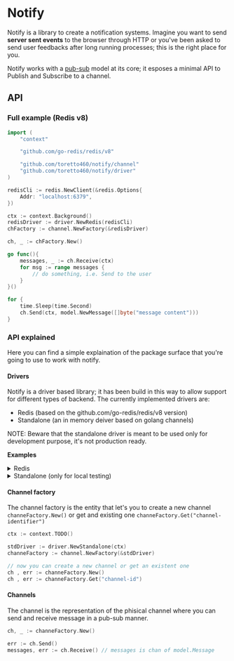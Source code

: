 # Notify

Notify is a library to create a notification systems. Imagine you want to send **server sent events** to the browser through HTTP or you've been asked to send user feedbacks after long running processes; this is the right place for you.

Notify works with a [pub-sub](https://en.wikipedia.org/wiki/Publish%E2%80%93subscribe_pattern) model at its core; it esposes a minimal API to Publish and Subscribe to a channel.

## API 

### Full example (Redis v8)

```go
import (
	"context"

	"github.com/go-redis/redis/v8"

	"github.com/toretto460/notify/channel"
	"github.com/toretto460/notify/driver"
)

redisCli := redis.NewClient(&redis.Options{
    Addr: "localhost:6379",
})

ctx := context.Background()
redisDriver := driver.NewRedis(redisCli)
chFactory := channel.NewFactory(&redisDriver)

ch, _ := chFactory.New()

go func(){
    messages, _ := ch.Receive(ctx)
    for msg := range messages {
        // do something, i.e. Send to the user
    }
}()

for {
    time.Sleep(time.Second)
    ch.Send(ctx, model.NewMessage([]byte("message content")))
}
```

### API explained

Here you can find a simple explaination of the package surface that you're going to use to work with notify.

#### Drivers

Notify is a driver based library; it has been build in this way to allow support for different types of backend.
The currently implemented drivers are:

- Redis (based on the github.com/go-redis/redis/v8 version)
- Standalone (an in memory deiver based on golang channels)

NOTE: Beware that the standalone driver is meant to be used only for development purpose, it's not production ready.

**Examples**
 
<details>
<summary>Redis</summary>
```go
redisCli := redis.NewClient(&redis.Options{
    Addr: "localhost:6379",
})
ctx := context.Background()
redisDriver := driver.NewRedis(redisCli)
```
</details>

<details>
<summary>Standalone (only for local testing)</summary>
```go
ctx := context.TODO()
stdDriver := driver.NewStandalone(ctx)
```
</details>


#### Channel factory

The channel factory is the entity that let's you to create a new channel `channeFactory.New()` or get and existing one `channeFactory.Get("channel-identifier")`

```go
ctx := context.TODO()

stdDriver := driver.NewStandalone(ctx)
channeFactory := channel.NewFactory(&stdDriver)

// now you can create a new channel or get an existent one
ch , err := channeFactory.New()
ch , err := channeFactory.Get("channel-id")
```

#### Channels

The channel is the representation of the phisical channel where you can send and receive message in a pub-sub manner.

```go
ch, _ := channeFactory.New()

err := ch.Send()
messages, err := ch.Receive() // messages is chan of model.Message
```